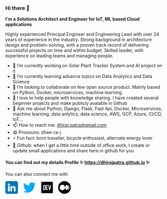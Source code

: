 ### Hi there 👋

__I'm a Solutions Architect and Engineer for IoT, ML based Cloud applications__

Highly experienced Principal Engineer and Engineering Lead with over 24 years of experience in the
industry. Strong background in architecture design and problem-solving, with a proven track record of
delivering successful projects on time and within budget. Skilled leader, with experience on leading
teams and managing people.

- 🔭 I’m currently working on Solar Plant Tracker System and AI project on it
- 🌱 I’m currently learning advance topics on Data Analytics and Data Science
- 👯 I’m looking to collaborate on few open source product. Mainly based on Python, Docker, microservices, machine learning.
- 🤔 I love to help people with knowledge sharing. I have created several beginner projects and make publicly avaiable in Github
- 💬 Ask me about Python, Django, Flask, Fast Api, Docker, Microservices, machine learning, data anlytics, data science, AWS, GCP, Azure, CI/CD, IoT...
- 📫 How to reach me: dhiraj.patra@gmail.com
- 😄 Pronouns: dhee-ra-j
- ⚡ Fun fact: born traveller, bicycle enthusiast, alternate energy lover
- 🏬 Github: when I get a little time outside of office work, I create or update small applications and share here in github for you

#### You can find out my details Profile ✨ https://dhirajpatra.github.io ✨

You can also connect me with

<a href="https://www.linkedin.com/in/dhirajpatra/" target="_blank"><img src="linkedin.png" height=40 width=40></img></a> &nbsp;&nbsp; <a href="https://www.twitter.com/in/dhirajpatra/" target="_blank"><img src="twitter.png" height=40 width=40></img></a> &nbsp;&nbsp; <a href="https://dev.to/dhirajpatra" target="_blank"><img src="dev.png" height=40 width=40></img></a> &nbsp;&nbsp; <a href="https://dhirajpatra.medium.com" target="_blank"><img src="medium.png" height=40 width=40></img></a>
